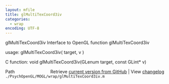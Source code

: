 ```yaml
---
layout: mfile
title: glMultiTexCoord3iv
categories:
  - wrap
encoding: UTF-8
---
```


glMultiTexCoord3iv  Interface to OpenGL function glMultiTexCoord3iv  

usage:  glMultiTexCoord3iv( target, v )  

C function:  void glMultiTexCoord3iv(GLenum target, const GLint\* v)  


<div class="code_header" style="text-align:right;">
  <span style="float:left;">Path&nbsp;&nbsp;</span> <span class="counter">Retrieve <a href=
  "https://raw.github.com/Psychtoolbox-3/Psychtoolbox-3/beta/./PsychOpenGL/MOGL/wrap/glMultiTexCoord3iv.m">current version from GitHub</a> | View <a href=
  "https://github.com/Psychtoolbox-3/Psychtoolbox-3/commits/beta/./PsychOpenGL/MOGL/wrap/glMultiTexCoord3iv.m">changelog</a></span>
</div>
<div class="code">
  <code>./PsychOpenGL/MOGL/wrap/glMultiTexCoord3iv.m</code>
</div>
